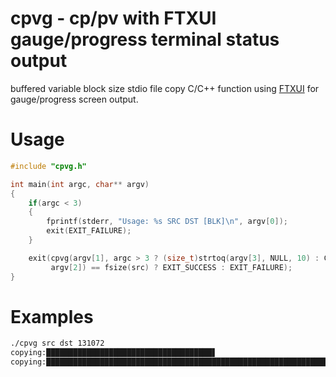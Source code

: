 # cpvg - cp/pv with FTXUI gauge/progress terminal status output
buffered variable block size stdio file copy C/C++ function using [FTXUI](http://github.com/ArthurSonzogni/FTXUI) for gauge/progress screen output. 

# Usage
```c
#include "cpvg.h"

int main(int argc, char** argv)
{
    if(argc < 3)
    {
        fprintf(stderr, "Usage: %s SRC DST [BLK]\n", argv[0]);
        exit(EXIT_FAILURE);
    }

    exit(cpvg(argv[1], argc > 3 ? (size_t)strtoq(argv[3], NULL, 10) : CPVG_BLOCK_SIZE,
         argv[2]) == fsize(src) ? EXIT_SUCCESS : EXIT_FAILURE);
}

```

# Examples
```sh
./cpvg src dst 131072
copying:█████████████████████████████████████▋                                   170393600/324785376
copying:████████████████████████████████████████████████████████████████████████ 324785376/324785376 Finished!
```
